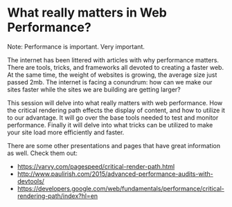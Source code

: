 # What really matters in Web Performance?

Note: Performance is important. Very important.

The internet has been littered with articles with why performance matters. There are tools, tricks, and frameworks all devoted to creating a faster web. At the same time, the weight of websites is growing, the average size just passed 2mb. The internet is facing a conundrum: how can we make our sites faster while the sites we are building are getting larger?

This session will delve into what really matters with web performance. How the critical rendering path effects the display of content, and how to utilize it to our advantage. It will go over the base tools needed to test and monitor performance. Finally it will delve into what tricks can be utilized to make your site load more efficiently and faster.

There are some other presentations and pages that have great information as well. Check them out:

* https://varvy.com/pagespeed/critical-render-path.html
* http://www.paulirish.com/2015/advanced-performance-audits-with-devtools/
* https://developers.google.com/web/fundamentals/performance/critical-rendering-path/index?hl=en
